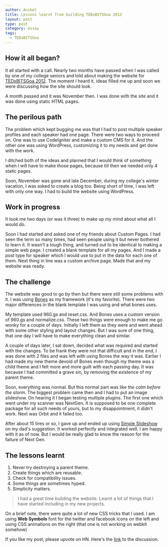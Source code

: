 ```yaml
---
author: Aniket
title: Lessons learnt from building TEDxBITSGoa 2012
layout: post
type: post
category: essay
tags:
  - TEDxBITSGoa
---
```


## How it all began?

It all started with a call. Nearly two months have passed when I was called by one of my college seniors and told about making the website for [TEDxBITSGoa 2012](http://tedxbitsgoa.com/2012/). The moment I heard it, ideas filled me up and soon we were discussing how the site should look.

A month passed and it was November then. I was done with the site and it was done using static HTML pages.

## The perilous path

The problem which kept bugging me was that I had to post multiple speaker profiles and each speaker had one page. There were two ways to proceed on. One was to use CodeIgniter and make a custom CMS for it. And the other one was using WordPress, customizing it to my needs and get done with the work.

I ditched both of the ideas and planned that I would think of something when I will have to make those pages, because till then we needed only 4 static pages.

Soon, November was gone and late December, during my college's winter vacation, I was asked to create a blog too.
Being short of time, I was left with only one way. I had to build the website using WordPress.

## Work in progress

It took me two days (or was it three) to make up my mind about what all I would do.

Soon I had started and asked one of my friends about Custom Pages. I had seen the term so many times, had seen people using it but never bothered to learn it.
It wasn't a tough thing, and turned out to be identical to making a simple web page. I created a blank template for all my pages. And I made a post type for speaker which I would use to put in the data for each one of them. Next thing in line was a custom archive page. Made that and my website was ready.

## The challenge

The website was good to go by then but there were still some problems with it. I was using [Bones](http://themble.com/bones) as my framework (it's my favorite).
There were two major differences in the blank template I was using and what bones uses.

My template used 960.gs and reset.css. And Bones uses a custom version of 960.gs and normalize.css.
These two things were enough to make me go wonky for a couple of days. Initially I left them as they were and went ahead with some other styling and layout changes. But I was sure of one thing, that one day I will have to make everything clean and similar.

A couple of days later, I sat down, decided what was required and started with the changes. To be frank they were not that difficult and in the end, I was done with 2 files and was left with using Bones the way it was. Earlier I had made my new theme devoid of Bones even though my theme was a child theme and I felt more and more guilt with each passing day. It was because I had committed a grave sin, by removing the existence of my parent theme.

Soon, everything was normal. But this normal part was like *the calm before the storm*.
The biggest problem came then and I had to put an image slideshow. On hearing it I began testing multiple plugins. The first one which went under my scanner was NextGen. It is supposed to be one complete package for all such needs of yours, but to my disappointment, it didn't work. Next was Orbit and it failed too.

After about 15 tires or so, I gave up and ended up using [Simple Slideshow](http://wordpress.org/extend/plugins/simple-slideshow) on my dad's suggestion. It worked perfectly and integrated well. I am happy with it as of now. But I would be really glad to know the reason for the failure of Next Gen.

## The lessons learnt

1.  Never try destroying a parent theme.
2.  Create things which are reusable.
3.  Check for compatibility issues.
4.  Some things are sometimes hyped.
5.  Simplicity matters.

> I had a great time building the website. Learnt a lot of things that I have started including in my new projects.

On a brief note, there were quite a lot of new CSS tricks that I used.
I am using **Web Symbols** font for the twitter and facebook icons on the left and using CSS animations on the right (that one is not working on webkit somehow)

If you like my post, please upvote on HN. Here's the [link](http://news.ycombinator.com/item?id=3475526) to the discussion.